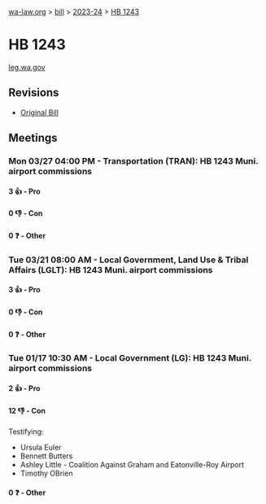 [wa-law.org](/) > [bill](/bill/) > [2023-24](/bill/2023-24/) > [HB 1243](/bill/2023-24/hb/1243/)

# HB 1243
[leg.wa.gov](https://app.leg.wa.gov/billsummary?BillNumber=1243&Year=2023&Initiative=false)

## Revisions
* [Original Bill](1/)

## Meetings
### Mon 03/27 04:00 PM - Transportation (TRAN): HB 1243 Muni. airport commissions
#### 3 👍 - Pro

#### 0 👎 - Con

#### 0 ❓ - Other

### Tue 03/21 08:00 AM - Local Government, Land Use & Tribal Affairs (LGLT): HB 1243 Muni. airport commissions
#### 3 👍 - Pro

#### 0 👎 - Con

#### 0 ❓ - Other

### Tue 01/17 10:30 AM - Local Government (LG): HB 1243 Muni. airport commissions
#### 2 👍 - Pro

#### 12 👎 - Con
Testifying:
* Ursula Euler
* Bennett Butters
* Ashley Little - Coalition Against Graham and Eatonville-Roy Airport
* Timothy OBrien

#### 0 ❓ - Other
